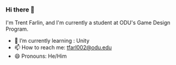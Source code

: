 ### Hi there 👋
I'm Trent Farlin, and I'm currently a student at ODU's Game Design Program.

<!--
**TrentF1/TrentF1** is a ✨ _special_ ✨ repository because its `README.md` (this file) appears on your GitHub profile.

Here are some ideas to get you started:

- 🌱 I’m currently learning ...
- 📫 How to reach me: ...
- 😄 Pronouns: ...
- ⚡ Fun fact: ...
-->
- 🌱 I’m currently learning : Unity
- 📫 How to reach me: tfarl002@odu.edu
- 😄 Pronouns: He/Him
